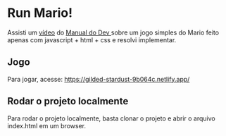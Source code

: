 # Run Mario!


Assisti um <a href="https://www.youtube.com/watch?v=r9buAwVBDhA">vídeo</a> do <a href="https://www.youtube.com/c/ManualdoDev" >Manual do Dev </a> sobre um jogo simples do Mario feito apenas com javascript + html + css e resolvi implementar.

## Jogo

Para jogar, acesse: https://gilded-stardust-9b064c.netlify.app/

## Rodar o projeto localmente

Para rodar o projeto localmente, basta clonar o projeto e abrir o arquivo index.html em um browser.
